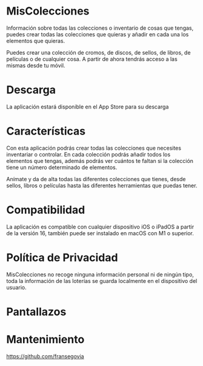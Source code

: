 # MisColecciones
Información sobre todas las colecciones o inventario de cosas que tengas, puedes crear todas las colecciones que quieras y añadir en cada una los elementos que quieras. 

Puedes crear una colección de cromos, de discos, de sellos, de libros, de películas o de cualquier cosa. A partir de ahora tendrás acceso a las mismas desde tu móvil.

# Descarga
La aplicación estará disponible en el App Store para su descarga
<!-- This content will not appear in the rendered Markdown -->
<!--
[![Download_on_the_App_Store_Badge_ES_RGB_blk_100217](https://user-images.githubusercontent.com/124678480/220986419-e4d85830-56de-4048-af9d-287b4d59d9d0.svg)](https://apps.apple.com/us/app/mi-loteria/id1443661382)
-->

# Características
Con esta aplicación podrás crear todas las colecciones que necesites inventariar o controlar. En cada colección podrás añadir todos los elementos que tengas, además podrás ver cuántos te faltan si la colección tiene un número determinado de elementos.

Anímate y da de alta todas las diferentes colecciones que tienes, desde sellos, libros o películas hasta las diferentes herramientas que puedas tener.

# Compatibilidad
La aplicación es compatible con cualquier dispositivo iOS o iPadOS a partir de la versión 16, también puede ser instalado en macOS con M1 o superior.

# Política de Privacidad
MisColecciones no recoge ninguna información personal ni de ningún tipo, toda la información de las loterías se guarda localmente en el dispositivo del usuario.

# Pantallazos
<!--
<img src="https://user-images.githubusercontent.com/124678480/220031958-666980fc-9a4d-4a93-b3ba-5f116bf223b6.png" width=30% height=30%>  <img src="https://user-images.githubusercontent.com/124678480/220031992-aaa43707-7b58-417e-907e-18ca2c810f7d.png" width=30% height=30%>  <img src= "https://user-images.githubusercontent.com/124678480/220032006-17658d57-7fc1-4b0b-826b-b5dc445d1388.png" width=30% height=30%>
-->

# Mantenimiento
https://github.com/fransegovia
